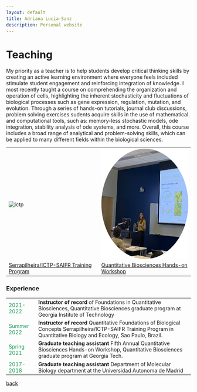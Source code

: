 ```yaml
---
layout: default
title: Adriana Lucia-Sanz
description: Personal website
---
```


# Teaching

<!-- As part of a larger multi-scale course (credit to Joshua S. Weitz) I taught a module on understanding the structure and function of cells: including the molecular mechanisms governing mutation, gene expression and regulation, and evolution. During this module I taught how to analyze and model complex biological systems, emphazaising the stochasticity, and fluctuations inherent to biological systems. The teaching approach beyond lecturing, integrates hands-on tutorials, journal club discussions, problem solving exercises and final project development. Sudents acquire skills in the use of mathematical and computational tools, such as stability analysis of ode systems, memory-less stochastic models, ode integration and more. Overall, this module includes a broad range of analytical and problem-solving skills, which can be applied to many different fields within the biological sciences. -->

My priority as a teacher is to help students develop critical thinking skills by creating an active learning environment where everyone feels included stimulate student engagement and reinforcing integration of knowledge. I most recently taught a course on comprehending the organization and operation of cells, highlighting the inherent stochasticity and fluctuations of biological processes such as gene expression, regulation, mutation, and evolution.  Through a series of hands-on tutorials, journal club discussions, problem solving exercises sudents acquire skills in the use of mathematical and computational tools, such as: memory-less stochastic models, ode integration, stability analysis of ode systems, and more. Overall, this course includes a broad range of analytical and problem-solving skills, which can be applied to many different fields within the biological sciences.

<table class="center">
  <tr>
    <td> <img src="teaching_ictp.png" alt="ictp" style="width:300px;height:300px;"> </td>
    <td> <img src="teaching_noise.png" alt="noise" style="width:300px;height:300px;" ></td>
  </tr>
    <tr>
    <td> <a href="https://www.ictp-saifr.org/qbioprogram/">Serrapilheira/ICTP-SAIFR Training Program</a> </td>
    <td> <a href="https://qbios.gatech.edu/quantitative-biosciences-hosts-hands-modeling-workshop">Quantitative Biosciences Hands-on Workshop</a> </td>
  </tr>
</table>

### Experience      
<table>
  <tr>
  <td style="color:#159957;"> 2021-2022
  </td>
    <td> <b>Instructor of record </b>  of Foundations in Quantitative Biosciences, Quantitative Biosciences graduate program at Georgia Institute of Technology
  </td>
  </tr>

  <tr>
  <td style="color:#159957;">
   Summer 2022
  </td>
    <td> <b>Instructor of record </b>Quantitative Foundations of Biological Concepts Serrapilheira/ICTP-SAIFR Training Program in Quantitative Biology and Ecology, Sao Paulo, Brazil.
  </td>
  </tr>

  <tr>
  <td style="color:#159957;">
   Spring 2021
  </td>
    <td> <b>Graduate teaching assistant</b> Fifth Annual Quantitative Biosciences Hands-on Workshop, Quantitative Biosciences graduate program at Georgia Tech.
  </td>
  </tr>
  
  <tr>
  <td style="color:#159957;">
2017-2018
  </td>
    <td> <b> Graduate teaching assistant</b> Department of Molecular Biology department at the Universidad Autonoma de Madrid
  </td>
  </tr>
  </table>

[back](./)
